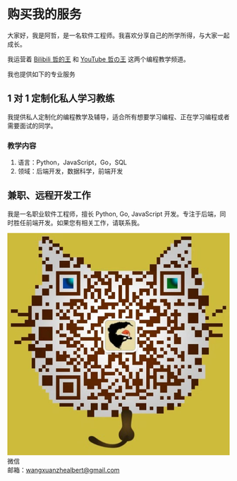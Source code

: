 # 购买我的服务

大家好，我是阿哲，是一名软件工程师。我喜欢分享自己的所学所得，与大家一起成长。

我运营着 [Bilibili 哲的王](http://space.bilibili.com/16696495?) 和 [YouTube 哲の王](https://www.youtube.com/channel/UCHPHGYUfAfRIvf1RT9sADLg) 这两个编程教学频道。

我也提供如下的专业服务

## 1 对 1 定制化私人学习教练
我提供私人定制化的编程教学及辅导，适合所有想要学习编程、正在学习编程或者需要面试的同学。

### 教学内容
1. 语言：Python，JavaScript，Go，SQL
2. 领域：后端开发，数据科学，前端开发

## 兼职、远程开发工作
我是一名职业软件工程师，擅长 Python, Go, JavaScript 开发。专注于后端，同时胜任前端开发。如果您有相关工作，请联系我。

![GitHub Logo](webwxgetmsgimg.jpg)  
微信  
邮箱：wangxuanzhealbert@gmail.com
